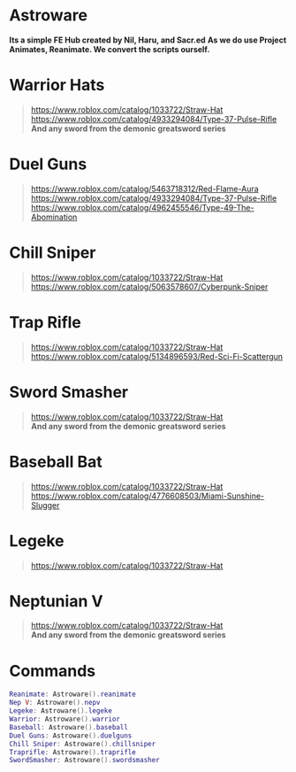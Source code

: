 
# Astroware
**Its a simple FE Hub created by Nil, Haru, and Sacr.ed**
**As we do use Project Animates, Reanimate. We convert the scripts ourself.**

# Warrior Hats
> https://www.roblox.com/catalog/1033722/Straw-Hat                                     
> https://www.roblox.com/catalog/4933294084/Type-37-Pulse-Rifle                          
> **And any sword from the demonic greatsword series**

# Duel Guns
> https://www.roblox.com/catalog/5463718312/Red-Flame-Aura                                     
> https://www.roblox.com/catalog/4933294084/Type-37-Pulse-Rifle                          
> https://www.roblox.com/catalog/4962455546/Type-49-The-Abomination

# Chill Sniper
> https://www.roblox.com/catalog/1033722/Straw-Hat                                             
> https://www.roblox.com/catalog/5063578607/Cyberpunk-Sniper                          

# Trap Rifle
> https://www.roblox.com/catalog/1033722/Straw-Hat                                             
> https://www.roblox.com/catalog/5134896593/Red-Sci-Fi-Scattergun                          

# Sword Smasher
> https://www.roblox.com/catalog/1033722/Straw-Hat                                             
> **And any sword from the demonic greatsword series**

# Baseball Bat
> https://www.roblox.com/catalog/1033722/Straw-Hat                                             
> https://www.roblox.com/catalog/4776608503/Miami-Sunshine-Slugger

# Legeke
> https://www.roblox.com/catalog/1033722/Straw-Hat                                             

# Neptunian V
> https://www.roblox.com/catalog/1033722/Straw-Hat                        
> **And any sword from the demonic greatsword series**

# Commands
```lua
Reanimate: Astroware().reanimate
Nep V: Astroware().nepv
Legeke: Astroware().legeke
Warrior: Astroware().warrior
Baseball: Astroware().baseball
Duel Guns: Astroware().duelguns
Chill Sniper: Astroware().chillsniper
Traprifle: Astroware().traprifle
SwordSmasher: Astroware().swordsmasher
```
